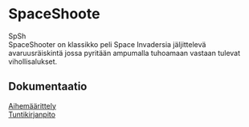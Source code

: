 # SpaceShoote
SpSh
<br>
SpaceShooter on klassikko peli Space Invadersia jäljittelevä avaruusräiskintä
jossa pyritään ampumalla tuhoamaan vastaan tulevat vihollisalukset.
<br>
## Dokumentaatio
[Aihemäärittely](Dokumentaatio/Aihemaarittely.md)
<br>
[Tuntikirjanpito](Dokumentaatio/Tuntikirjanpito.md)
